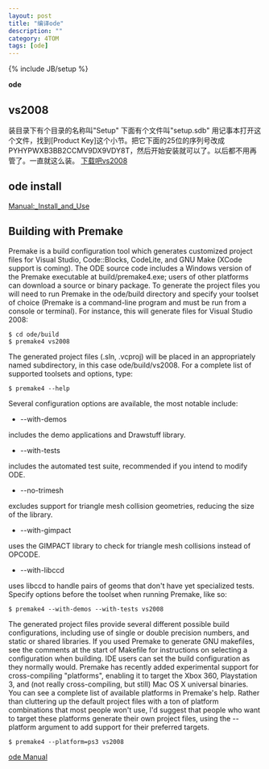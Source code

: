 ```yaml
---
layout: post
title: "编译ode"
description: ""
category: 4TOM
tags: [ode]
---
```

{% include JB/setup %}

**ode** 

## vs2008 ##

装目录下有个目录的名称叫"Setup" 
下面有个文件叫"setup.sdb" 
用记事本打开这个文件，找到[Product Key]这个小节。把它下面的25位的序列号改成PYHYPWXB3BB2CCMV9DX9VDY8T，然后开始安装就可以了。以后都不用再管了。一直就这么装。
[下载吧vs2008](http://www.xiazaiba.com/html/4615.html)

## ode install ##

[Manual:_Install_and_Use](http://ode-wiki.org/wiki/index.php?title=Manual:_Install_and_Use)

Building with Premake
---------------------
Premake is a build configuration tool which generates customized project files for Visual Studio, Code::Blocks, CodeLite, and GNU Make (XCode support is coming). The ODE source code includes a Windows version of the Premake executable at build/premake4.exe; users of other platforms can download a source or binary package.
To generate the project files you will need to run Premake in the ode/build directory and specify your toolset of choice (Premake is a command-line program and must be run from a console or terminal). For instance, this will generate files for Visual Studio 2008:

    $ cd ode/build
    $ premake4 vs2008

The generated project files (.sln, .vcproj) will be placed in an appropriately named subdirectory, in this case ode/build/vs2008.
For a complete list of supported toolsets and options, type:

    $ premake4 --help

Several configuration options are available, the most notable include:

* --with-demos

includes the demo applications and Drawstuff library.

* --with-tests

includes the automated test suite, recommended if you intend to modify ODE.

* --no-trimesh

excludes support for triangle mesh collision geometries, reducing the size of the library.

* --with-gimpact

uses the GIMPACT library to check for triangle mesh collisions instead of OPCODE.

* --with-libccd

uses libccd to handle pairs of geoms that don't have yet specialized tests.
Specify options before the toolset when running Premake, like so:

    $ premake4 --with-demos --with-tests vs2008

The generated project files provide several different possible build configurations, including use of single or double precision numbers, and static or shared libraries. If you used Premake to generate GNU makefiles, see the comments at the start of Makefile for instructions on selecting a configuration when building. IDE users can set the build configuration as they normally would.
Premake has recently added experimental support for cross-compiling "platforms", enabling it to target the Xbox 360, Playstation 3, and (not really cross-compiling, but still) Mac OS X universal binaries.
You can see a complete list of available platforms in Premake's help.
Rather than cluttering up the default project files with a ton of platform combinations that most people won't use, I'd suggest that people who want to target these platforms generate their own project files, using the --platform argument to add support for their preferred targets.

    $ premake4 --platform=ps3 vs2008

[ode Manual](http://ode-wiki.org/wiki/index.php?title=Manual)
